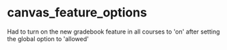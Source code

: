 # canvas_feature_options
Had to turn on the new gradebook feature in all courses to 'on' after setting the global option to 'allowed'
